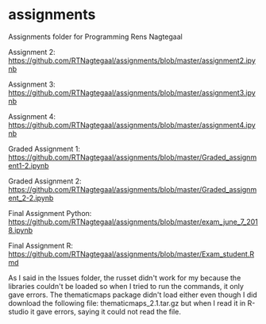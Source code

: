# assignments
Assignments folder for Programming Rens Nagtegaal

Assignment 2: https://github.com/RTNagtegaal/assignments/blob/master/assignment2.ipynb

Assignment 3: https://github.com/RTNagtegaal/assignments/blob/master/assignment3.ipynb

Assignment 4: https://github.com/RTNagtegaal/assignments/blob/master/assignment4.ipynb

Graded Assignment 1: https://github.com/RTNagtegaal/assignments/blob/master/Graded_assignment1-2.ipynb

Graded Assignment 2: https://github.com/RTNagtegaal/assignments/blob/master/Graded_assignment_2-2.ipynb

Final Assignment Python: https://github.com/RTNagtegaal/assignments/blob/master/exam_june_7_2018.ipynb

Final Assignment R: https://github.com/RTNagtegaal/assignments/blob/master/Exam_student.Rmd

As I said in the Issues folder, the russet didn't work for my because the libraries couldn't be loaded so when I tried to run the commands, it only gave errors. The thematicmaps package didn't load either even though I did download the following file: thematicmaps_2.1.tar.gz but when I read it in R-studio it gave errors, saying it could not read the file.
